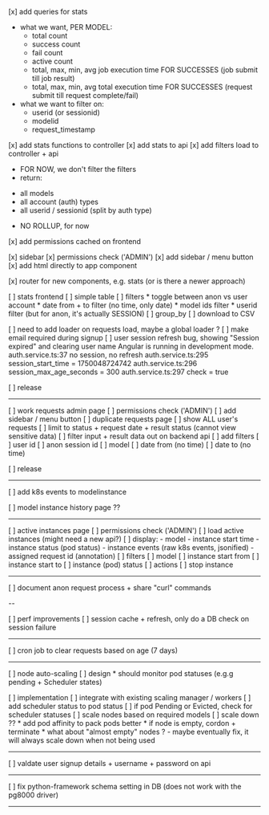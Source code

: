 

[x] add queries for stats
  * what we want, PER MODEL:
    - total count
    - success count
    - fail count
    - active count
    - total, max, min, avg job execution time FOR SUCCESSES (job submit till job result)
    - total, max, min, avg total execution time FOR SUCCESSES (request submit till request complete/fail)
  * what we want to filter on:
    - userid (or sessionid)
    - modelid
    - request_timestamp

[x] add stats functions to controller
[x] add stats to api
[x] add filters load to controller + api
  * FOR NOW, we don't filter the filters
  * return:
  - all models
  - all account (auth) types
  - all userid / sessionid (split by auth type)
  
* NO ROLLUP, for now

[x] add permissions cached on frontend

[x] sidebar
  [x] permissions check ('ADMIN')
  [x] add sidebar / menu button
  [x] add html directly to app component

[x] router for new components, e.g. stats (or is there a newer approach)

[ ] stats frontend
  [ ] simple table
  [ ] filters
    * toggle between anon vs user account
    * date from + to filter (no time, only date)
    * model ids filter
    * userid filter (but for anon, it's actually SESSION)
  [ ] group_by
  [ ] download to CSV

[ ] need to add loader on requests load, maybe a global loader ?
[ ] make email required during signup
[ ] user session refresh bug, showing "Session expired" and clearing user name 
  Angular is running in development mode.
  auth.service.ts:37 no session, no refresh
  auth.service.ts:295 session_start_time = 1750048724742
  auth.service.ts:296 session_max_age_seconds = 300
  auth.service.ts:297 check = true

[ ] release

---

[ ] work requests admin page
  [ ] permissions check ('ADMIN')
  [ ] add sidebar / menu button
  [ ] duplicate requests page
  [ ] show ALL user's requests
  [ ] limit to status + request date + result status (cannot view sensitive data)
    [ ] filter input + result data out on backend api
  [ ] add filters
    [ ] user id
    [ ] anon session id
    [ ] model
    [ ] date from (no time)
    [ ] date to (no time)

[ ] release

---

[ ] add k8s events to modelinstance

[ ] model instance history page ??

---

[ ] active instances page
  [ ] permissions check ('ADMIN')
  [ ] load active instances (might need a new api?)
  [ ] display:
    - model
    - instance start time
    - instance status (pod status)
    - instance events (raw k8s events, jsonified)
    - assigned request id (annotation)
  [ ] filters
    [ ] model
    [ ] instance start from
    [ ] instance start to
    [ ] instance (pod) status
  [ ] actions
    [ ] stop instance

---

[ ] document anon request process + share "curl" commands

--

[ ] perf improvements
  [ ] session cache + refresh, only do a DB check on session failure

---

[ ] cron job to clear requests based on age (7 days)

---

[ ] node auto-scaling
  [ ] design
    * should monitor pod statuses (e.g.g pending + Scheduler states)

  [ ] implementation
    [ ] integrate with existing scaling manager / workers
    [ ] add scheduler status to pod status
    [ ] if pod Pending or Evicted, check for scheduler statuses
    [ ] scale nodes based on required models
    [ ] scale down ??
      * add pod affinity to pack pods better
      * if node is empty, cordon + terminate
      * what about "almost empty" nodes ? - maybe eventually fix, it will always scale down when not being used


---

[ ] valdate user signup details + username + password on api 

---

[ ] fix python-framework schema setting in DB (does not work with the pg8000 driver)

---

